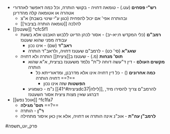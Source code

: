 * **רש"י פסחים** (עט.) - טומאה דחויה - בקושי הותרה, וכל כמה דאפשר לאהדורי אטהרה או אטומאה קלה מהדרינן
	* ובהותרה אפי' אם יכול להפחית (כגון ע"י שינוי בשבת) א"צ
	* להלכה [[טומאה הותרה בציבור]]
* [[שעטנז]] ^cfc5f1
	* **רמב"ם** (כלי המקדש ח:יא-יב) - אסור לכהן הדיוט ללבוש האבנט אלא בשעת עבודה מפני שהוא שעטנז
		* **ראב"ד** (שם) - אינו נכון
		* **שאג"א** (סי' כט) - לרמב"ם שעטנז דחויה, ולראב"ד הותרה
	* **תוס' מנחות** (מ.) - שעטנז ב[[ציצית]] הותרה ולא דחויה
		* **מקשים העולם** - דין ד"עשה דוחה ל"ת" נלמד משעטנז בציצית, א"א שהוא הותרה
			* **כמה אחרונים** () - כל דין דחויה אינו אלא מדרבנן, ומדאורייתא כל דחויה הותרה ==?==
				* **הפשטות** שזה אינו נכון
		* נ"מ - כשמגיע [[ציצית#^41dc37|לילה]], להרמב"ם צריך להסירו מיד, דברגע שאין מצות ציצית אסור השעטנז
* [[אוכל נפש]] ^fc1fa7
	* **תוס' מגילה** ==?==
	* **ר"ן** - הותרה
	* **לרמב"ן עה"ת** - אוכ"נ אינה הותרה או דחויה, אלא אין כאן איסור מתחילה

#פרק_יוט_תשפה 